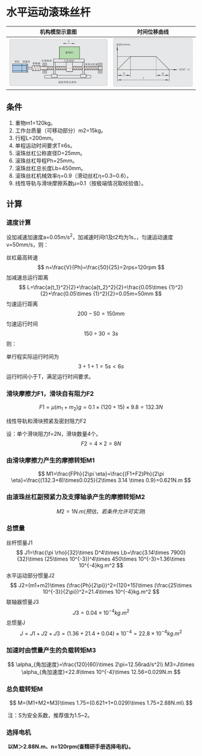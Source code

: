# 水平运动滚珠丝杆

|                        机构模型示意图                        |                         时间位移曲线                         |
| :----------------------------------------------------------: | :----------------------------------------------------------: |
| ![image-20250621141053144](static/image-20250621141053144.png) | ![image-20250621141108482](static/image-20250621141108482.png) |

## 条件

1. 重物m1=120kg。
2. 工作台质量（可移动部分）m2=15kg。
3. 行程L=200mm。
4. 单程运动时间要求T≤6s。
5. 滚珠丝杠公称直径D=25mm。
6. 滚珠丝杠导程Ph=25mm。
7. 滚珠丝杠总长度Lb=450mm。
8. 滚珠丝杠机械效率η=0.9（滑动丝杠η=0.3~0.6）。
9. 线性导轨与滑块摩擦系数μ=0.1（按极端情况取经验值）。

## 计算

### 速度计算

设加减速加速度a=0.05m/s<sup>2</sup>，加减速时间t1及t2均为1s，，匀速运动速度v=50mm/s，则：

丝杠最高转速
$$
n=\frac{V}{Ph}=\frac{50}{25}=2rps=120rpm
$$
加减速总运行距离
$$
L=\frac{a{t_1}^2}{2}+\frac{a{t_2}^2}{2}=\frac{0.05\times {1}^2}{2}+\frac{0.05\times {1}^2}{2}=0.05m=50mm
$$
匀速运行距离
$$
200-50=150mm
$$
匀速运行时间
$$
150\div 30=3s
$$
则：

单行程实际运行时间为
$$
3+1+1=5s<6s
$$
运行时间小于T，满足运行时间要求。

### 滑块摩擦力F1，滑块自有阻力F2

$$
F1=\mu(m_1+m_2)g=0.1\times (120+15)\times 9.8=132.3N
$$

线性导轨和滑块预紧及密封阻力F2

设：单个滑块阻力f=2N，滑块数量4个。
$$
F2=4\times 2=8N
$$

### 由滑块摩擦力产生的摩擦转矩M1

$$
M1=\frac{FPh}{2\pi \eta}=\frac{(F1+F2)Ph}{2\pi \eta}=\frac{(132.3+8)\times0.025}{2\times 3.14 \times 0.9}=0.621N.m
$$

### 由滚珠丝杠副预紧力及支撑轴承产生的摩擦转矩M2

$$
M2=1N.m(预估，若条件允许可实测)
$$

### 总惯量

丝杆惯量J1
$$
J1=\frac{\pi \rho}{32}\times D^4\times Lb=\frac{3.14\times 7900}{32}\times (25\times 10^{-3})^4\times 450\times 10^{-3}=1.36\times 10^{-4}kg.m^2
$$
水平运动部分惯量J2
$$
J2=(m1+m2)\times (\frac{Ph}{2\pi})^2=(120+15)\times (\frac{25\times 10^{-3}}{2\pi})^2=21.4\times 10^{-4}kg.m^2
$$
联轴器惯量J3
$$
J3=0.04\times 10^{-4}kg.m^2
$$
总惯量J
$$
J=J1+J2+J3=(1.36+21.4+0.04)\times 10^{-4}=22.8\times 10^{-4}kg.m^2
$$

### 加速时由惯量产生的负载转矩M3

$$
\alpha_{角加速度}=\frac{120}{60}\times 2\pi=12.56rad/s^2\\
M3=J\times \alpha_{角加速度}=22.8\times 10^{-4}\times 12.56=0.029N.m
$$

### 总负载转矩M

$$
M=(M1+M2+M3)\times 1.75=(0.621+1+0.029)\times 1.75=2.88N.m\\
$$

​	注：S为安全系数，推荐值为1.5~2。

### 选择电机

​	**以M＞2.88N.m、n=120rpm(查精研手册选择电机)。**








